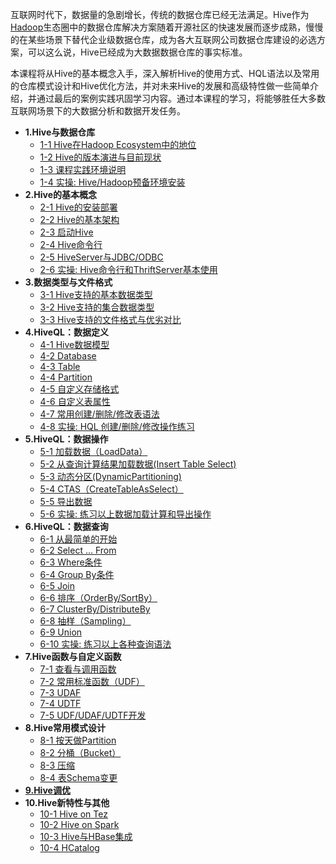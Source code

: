   互联网时代下，数据量的急剧增长，传统的数据仓库已经无法满足。Hive作为[Hadoop](http://www.dataguru.cn/article-1574-1.html?union_site=innerlink)生态圈中的数据仓库解决方案随着开源社区的快速发展而逐步成熟，慢慢的在某些场景下替代企业级数据仓库，成为各大互联网公司数据仓库建设的必选方案，可以这么说，Hive已经成为大数据数据仓库的事实标准。

​       本课程将从Hive的基本概念入手，深入解析Hive的使用方式、HQL语法以及常用的仓库模式设计和Hive优化方法，并对未来Hive的发展和高级特性做一些简单介绍，并通过最后的案例实践巩固学习内容。通过本课程的学习，将能够胜任大多数互联网场景下的大数据分析和数据开发任务。  

- **1.Hive与数据仓库**
  - [1-1 Hive在Hadoop Ecosystem中的地位]()
  - [1-2 Hive的版本演进与目前现状]()
  - [1-3 课程实践环境说明]()
  - [1-4 实操: Hive/Hadoop预备环境安装]()
- **2.Hive的基本概念**
  - [2-1 Hive的安装部署]()
  - [2-2 Hive的基本架构]()
  - [2-3 启动Hive]()
  - [2-4 Hive命令行]()
  - [2-5 HiveServer与JDBC/ODBC]()
  - [2-6 实操: Hive命令行和ThriftServer基本使用]()
- **3.数据类型与文件格式**
  - [3-1 Hive支持的基本数据类型]()
  - [3-2 Hive支持的集合数据类型]()
  - [3-3 Hive支持的文件格式与优劣对比]()
- **4.HiveQL：数据定义**
  - [4-1 Hive数据模型]()
  - [4-2 Database]()
  - [4-3 Table]()
  - [4-4 Partition]()
  - [4-5 自定义存储格式]()
  - [4-6 自定义表属性]()
  - [4-7 常用创建/删除/修改表语法]()
  - [4-8 实操: HQL 创建/删除/修改操作练习]()
- **5.HiveQL：数据操作**
  - [5-1 加载数据（LoadData）]()
  - [5-2 从查询计算结果加载数据(Insert Table Select)]()
  - [5-3 动态分区(DynamicPartitioning)]()
  - [5-4 CTAS（CreateTableAsSelect）]()
  - [5-5 导出数据]()
  - [5-6 实操: 练习以上数据加载计算和导出操作]()
- **6.HiveQL：数据查询**
  - [6-1 从最简单的开始]()
  - [6-2 Select … From]()
  - [6-3 Where条件]()
  - [6-4 Group By条件]()
  - [6-5 Join]()
  - [6-6 排序（OrderBy/SortBy）]()
  - [6-7 ClusterBy/DistributeBy]()
  - [6-8 抽样（Sampling）]()
  - [6-9 Union]()
  - [6-10 实操: 练习以上各种查询语法]()
- **7.Hive函数与自定义函数**
  - [7-1 查看与调用函数]()
  - [7-2 常用标准函数（UDF）]()
  - [7-3 UDAF]()
  - [7-4 UDTF]()
  - [7-5 UDF/UDAF/UDTF开发]()
- **8.Hive常用模式设计**
  - [8-1 按天做Partition]()
  - [8-2 分桶（Bucket）]()
  - [8-3 压缩]()
  - [8-4 表Schema变更]()
- **[9.Hive调优](hiveoptimizer.md)**
- **10.Hive新特性与其他**
  - [10-1 Hive on Tez]()
  - [10-2 Hive on Spark]()
  - [10-3 Hive与HBase集成]()
  - [10-4 HCatalog]()